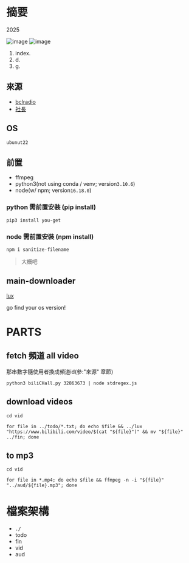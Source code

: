 # 摘要

2025

![image](https://github.com/user-attachments/assets/8836e320-05b7-440c-afbf-a44d2bcc2b89)
![image](https://github.com/user-attachments/assets/557ceb6c-c3ef-4c27-8138-92d0b5f9b5d3)


1. index.
2. d.
3. g.

## 來源

- [bclradio](https://space.bilibili.com/13837532/video)
- [社長](https://space.bilibili.com/32863673)

## OS

`ubunut22`

## 前置

- ffmpeg
- python3(not using conda / venv; version`3.10.6`)
- node(w/ npm; version`16.18.0`)

### python 需前置安裝 (pip install)

```bash=
pip3 install you-get
```

### node 需前置安裝 (npm install)

```bash=
npm i sanitize-filename
```

> 大概吧

## main-downloader

[lux](https://github.com/iawia002/lux)

go find your os version!

# PARTS

## fetch 頻道 all video

那串數字隨使用者換成頻道id(參:"來源" 章節)

```bash=
python3 biliCHall.py 32863673 | node stdregex.js
```

## download videos

`cd vid`

```bash=
for file in ../todo/*.txt; do echo $file && ../lux "https://www.bilibili.com/video/$(cat "${file}")" && mv "${file}" ../fin; done
```

## to mp3

`cd vid`

```bash=
for file in *.mp4; do echo $file && ffmpeg -n -i "${file}" "../aud/${file}.mp3"; done
```

# 檔案架構

- `./`
 - todo
 - fin
 - vid
 - aud
